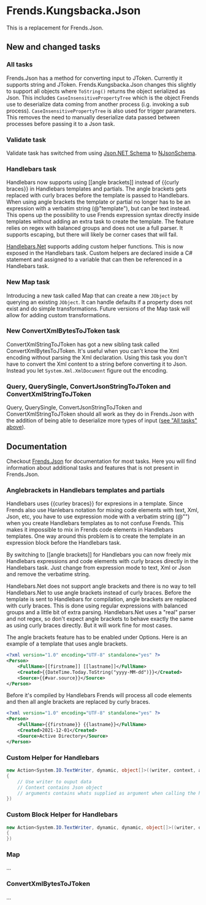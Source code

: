# Frends.Kungsbacka.Json

This is a replacement for Frends.Json.

## New and changed tasks

### All tasks

Frends.Json has a method for converting input to JToken. Currently it supports string and JToken.
Frends.Kungsbacka.Json changes this slightly to support all objects where `ToString()` returns
the object serialized as Json. This includes `CaseInsensitivePropertyTree` which is the object
Frends use to deserialize data coming from another process (i.g. invoking a sub process).
`CaseInsensitivePropertyTree` is also used for trigger parameters. This removes the need to
manually deserialize data passed between processes before passing it to a Json task.

### Validate task

Validate task has switched from using [Json.NET Schema](https://www.newtonsoft.com/jsonschema)
to [NJsonSchema](https://github.com/RicoSuter/NJsonSchema).

### Handlebars task

Handlebars now supports using [[angle brackets]] instead of {{curly braces}} in
Handlebars templates and partials. The angle brackets gets replaced with curly braces before
the template is passed to Handlebars. When using angle brackets the template or partial no longer
has to be an expression with a verbatim string (@"template"), but can be text instead. This opens
up the possibility to use Frends expression syntax directly inside templates without adding an extra
task to create the template. The feature relies on regex with balanced groups and does not use
a full parser. It supports escaping, but there will likely be corner cases that will fail.

[Handlebars.Net](https://github.com/Handlebars-Net/Handlebars.Net) supports adding custom helper
functions. This is now exposed in the Handlebars task. Custom helpers are declared inside a C#
statement and assigned to a variable that can then be referenced in a Handlebars task.

### New Map task

Introducing a new task called Map that can create a new `JObject` by querying an existing `JObject`.
It can handle defaults if a property does not exist and do simple transformations. Future versions
of the Map task will allow for adding custom transformations.

### New ConvertXmlBytesToJToken task

ConvertXmlStringToJToken has got a new sibling task called ConvertXmlBytesToJToken. It's
useful when you can't know the Xml encoding without parsing the Xml declaration. Using this
task you don't have to convert the Xml content to a string before converting it to Json.
Instead you let `System.Xml.XmlDocument` figure out the encoding.

### Query, QuerySingle, ConvertJsonStringToJToken and ConvertXmlStringToJToken

Query, QuerySingle, ConvertJsonStringToJToken and ConvertXmlStringToJToken should all work as
they do in Frends.Json with the addition of being able to deserialize more types of input
([see "All tasks" above](#all-tasks)).

## Documentation

Checkout [Frends.Json](https://github.com/Kungsbacka/Frends.Json) for documentation for most
tasks. Here you will find information about additional tasks and features that is not
present in Frends.Json.

### Anglebrackets in Handlebars templates and partials

Handlebars uses {{curley braces}} for expresions in a template. Since Frends also use Hanlebars
notation for mixing code elements with text, Xml, Json, etc, you have to use expression mode
with a verbatim string (@"") when you create Handlebars templates as to not confuse Frends.
This makes it impossible to mix in Frends code elements in Handlebars templates. One way around
this problem is to create the template in an expression block before the Handlebars task.

By switching to [[angle brackets]] for Handlebars you can now freely mix Handlebars expressions
and code elements with curly braces directly in the Handlebars task. Just change from expression
mode to text, Xml or Json and remove the verbatime string.

Handlebars.Net does not support angle brackets and there is no way to tell Handlebars.Net to
use angle brackets instead of curly braces. Before the template is sent to Handlebars for
compilation, angle brackets are replaced with curly braces. This is done using regular
expressions with balanced groups and a little bit of extra parsing. Handlebars.Net uses a
"real" parser and not regex, so don't expect angle brackets to behave exactly the same as
using curly braces directly. But it will work fine for most cases.

The angle brackets feature has to be enabled under Options. Here is an example of a template
that uses angle brackets.

```xml
<?xml version="1.0" encoding="UTF-8" standalone="yes" ?>
<Person>
    <FullName>[[firstname]] [[lastname]]</FullName>
    <Created>{{DateTime.Today.ToString("yyyy-MM-dd")}}</Created>
    <Source>{{#var.source}}</Source>
</Person>
```

Before it's compiled by Handlebars Frends will process all code elements and then all angle
brackets are replaced by curly braces.


```xml
<?xml version="1.0" encoding="UTF-8" standalone="yes" ?>
<Person>
    <FullName>{{firstname}} {{lastname}}</FullName>
    <Created>2021-12-01</Created>
    <Source>Active Directory</Source>
</Person>
```

### Custom Helper for Handlebars

```C#
new Action<System.IO.TextWriter, dynamic, object[]>((writer, context, arguments) =>
{
    // Use writer to ouput data
    // Context contains Json object
    // arguments contains whats supplied as argument when calling the helper
})
```

### Custom Block Helper for Handlebars

```C#
new Action<System.IO.TextWriter, dynamic, dynamic, object[]>((writer, options, context, arguments) =>
{
})
```

### Map

...

### ConvertXmlBytesToJToken

...
